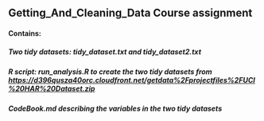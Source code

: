 ## Getting_And_Cleaning_Data Course assignment
#### Contains:
#####   Two tidy datasets: tidy_dataset.txt and tidy_dataset2.txt 
#####   R script: run_analysis.R to create the two tidy datasets from https://d396qusza40orc.cloudfront.net/getdata%2Fprojectfiles%2FUCI%20HAR%20Dataset.zip
#####   CodeBook.md describing the variables in the two tidy datasets 
